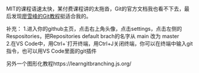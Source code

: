 MIT的课程语速太快，某付费课程讲的太拖沓，Git的官方文档我也看不下去，最后发现[廖雪峰的Git教程](https://www.liaoxuefeng.com/wiki/896043488029600)挺适合我的。  

补充：
1.进入你的github主页，点击右上角头像，点击settings，点击左侧的Respositories，把Repositories default brach的名字从 main 改为 master  
2.在VS Code中，用Ctrl+`打开终端，用Ctrl+J关闭终端，你可以在终端中输入git指令，也可以用VS Code里面的git插件
  
另外一个图形化教程https://learngitbranching.js.org/